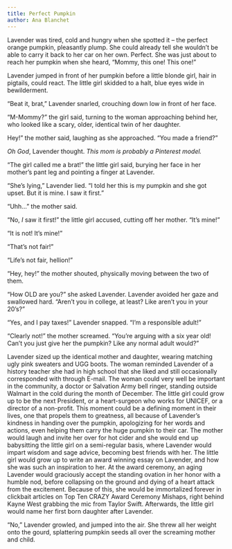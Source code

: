 ```yaml
---
title: Perfect Pumpkin
author: Ana Blanchet
---
```


Lavender was tired, cold and hungry when she spotted it – the perfect orange pumpkin, pleasantly plump.  She could already tell she wouldn’t be able to carry it back to her car on her own.  Perfect.  She was just about to reach her pumpkin when she heard, “Mommy, this one! This one!”
	
Lavender jumped in front of her pumpkin before a little blonde girl, hair in pigtails, could react.  The little girl skidded to a halt, blue eyes wide in bewilderment.
	
“Beat it, brat,” Lavender snarled, crouching down low in front of her face.
	
“M-Mommy?” the girl said, turning to the woman approaching behind her, who looked like a scary, older, identical twin of her daughter.
	
Hey!” the mother said, laughing as she approached.  “You made a friend?”
	
_Oh God_, Lavender thought.  _This mom is probably a Pinterest model._
	
“The girl called me a brat!” the little girl said, burying her face in her mother’s pant leg and pointing a finger at Lavender.
	
“She’s lying,” Lavender lied.  “I told her this is my pumpkin and she got upset.  But it is mine. I saw it first.”
	
“Uhh…” the mother said.
	
“No, _I_ saw it first!” the little girl accused, cutting off her mother.  “It’s mine!”
	
“It is not! It’s mine!”
	
“That’s not fair!”
	
“Life’s not fair, hellion!”
	
“Hey, hey!” the mother shouted, physically moving between the two of them.
	
“How OLD are you?” she asked Lavender.  Lavender avoided her gaze and swallowed hard.  “Aren’t you in college, at least? Like aren’t you in your 20’s?”
	
“Yes, and I pay taxes!” Lavender snapped.  “I’m a responsible adult!”
	
“Clearly not!” the mother screamed.  “You’re arguing with a six year old! Can’t you just give her the pumpkin? Like any normal adult would?”
	
Lavender sized up the identical mother and daughter, wearing matching ugly pink sweaters and UGG boots.  The woman reminded Lavender of a history teacher she had in high school that she liked and still occasionally corresponded with through E-mail.  The woman could very well be important in the community, a doctor or Salvation Army bell ringer, standing outside Walmart in the cold during the month of December.  The little girl could grow up to be the next President, or a heart-surgeon who works for UNICEF, or a director of a non-profit.  This moment could be a defining moment in their lives, one that propels them to greatness, all because of Lavender’s kindness in handing over the pumpkin, apologizing for her words and actions, even helping them carry the huge pumpkin to their car.  The mother would laugh and invite her over for hot cider and she would end up babysitting the little girl on a semi-regular basis, where Lavender would impart wisdom and sage advice, becoming best friends with her.  The little girl would grow up to write an award winning essay on Lavender, and how she was such an inspiration to her.  At the award ceremony, an aging Lavender would graciously accept the standing ovation in her honor with a humble nod, before collapsing on the ground and dying of a heart attack from the excitement.  Because of this, she would be immortalized forever in clickbait articles on Top Ten CRAZY Award Ceremony Mishaps, right behind Kayne West grabbing the mic from Taylor Swift.  Afterwards, the little girl would name her first born daughter after Lavender.   
	
“No,” Lavender growled, and jumped into the air. She threw all her weight onto the gourd, splattering pumpkin seeds all over the screaming mother and child.  
